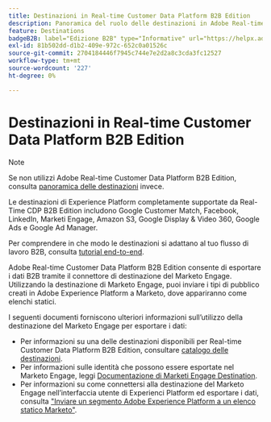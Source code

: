 ```yaml
---
title: Destinazioni in Real-time Customer Data Platform B2B Edition
description: Panoramica del ruolo delle destinazioni in Adobe Real-time Customer Data Platform B2B Edition.
feature: Destinations
badgeB2B: label="Edizione B2B" type="Informative" url="https://helpx.adobe.com/legal/product-descriptions/real-time-customer-data-platform-b2b-edition-prime-and-ultimate-packages.html newtab=true"
exl-id: 81b502dd-d1b2-409e-972c-652c0a01526c
source-git-commit: 2704184446f7945c744e7e2d2a8c3cda3fc12527
workflow-type: tm+mt
source-wordcount: '227'
ht-degree: 0%

---
```


# Destinazioni in Real-time Customer Data Platform B2B Edition

>[!NOTE]
>
>Se non utilizzi Adobe Real-time Customer Data Platform B2B Edition, consulta [panoramica delle destinazioni](../../destinations/home.md) invece.

Le destinazioni di Experience Platform completamente supportate da Real-Time CDP B2B Edition includono Google Customer Match, Facebook, LinkedIn, Marketi Engage, Amazon S3, Google Display &amp; Video 360, Google Ads e Google Ad Manager.

Per comprendere in che modo le destinazioni si adattano al tuo flusso di lavoro B2B, consulta [tutorial end-to-end](../b2b-tutorial.md#activate-your-evaluated-data-to-a-destination).

Adobe Real-time Customer Data Platform B2B Edition consente di esportare i dati B2B tramite il connettore di destinazione del Marketo Engage. Utilizzando la destinazione di Marketo Engage, puoi inviare i tipi di pubblico creati in Adobe Experience Platform a Marketo, dove appariranno come elenchi statici.

I seguenti documenti forniscono ulteriori informazioni sull’utilizzo della destinazione del Marketo Engage per esportare i dati:

- Per informazioni su una delle destinazioni disponibili per Real-time Customer Data Platform B2B Edition, consultare [catalogo delle destinazioni](../../destinations/catalog/overview.md).
- Per informazioni sulle identità che possono essere esportate nel Marketo Engage, leggi [Documentazione di Marketi Engage Destination](../../destinations/catalog/adobe/marketo-engage.md).
- Per informazioni su come connettersi alla destinazione del Marketo Engage nell’interfaccia utente di Experienci Platform ed esportare i dati, consulta [&quot;Inviare un segmento Adobe Experience Platform a un elenco statico Marketo&quot;](https://experienceleague.adobe.com/docs/marketo/using/product-docs/core-marketo-concepts/smart-lists-and-static-lists/static-lists/push-an-adobe-experience-platform-segment-to-a-marketo-static-list.html).
